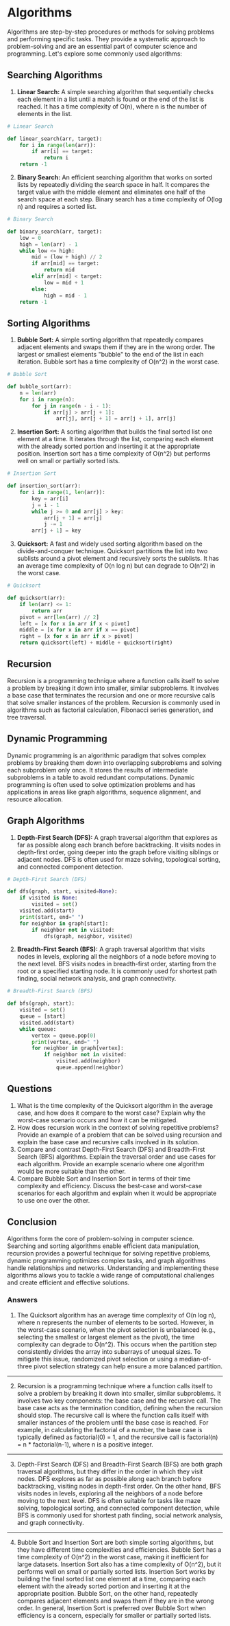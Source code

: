 # Algorithms

Algorithms are step-by-step procedures or methods for solving problems and performing specific tasks. They provide a systematic approach to problem-solving and are an essential part of computer science and programming. Let's explore some commonly used algorithms:

## Searching Algorithms

1. **Linear Search:** A simple searching algorithm that sequentially checks each element in a list until a match is found or the end of the list is reached. It has a time complexity of O(n), where n is the number of elements in the list.

```python
# Linear Search

def linear_search(arr, target):
    for i in range(len(arr)):
        if arr[i] == target:
            return i
    return -1
```

2. **Binary Search:** An efficient searching algorithm that works on sorted lists by repeatedly dividing the search space in half. It compares the target value with the middle element and eliminates one half of the search space at each step. Binary search has a time complexity of O(log n) and requires a sorted list.

```python
# Binary Search

def binary_search(arr, target):
    low = 0
    high = len(arr) - 1
    while low <= high:
        mid = (low + high) // 2
        if arr[mid] == target:
            return mid
        elif arr[mid] < target:
            low = mid + 1
        else:
            high = mid - 1
    return -1
```

## Sorting Algorithms

1. **Bubble Sort:** A simple sorting algorithm that repeatedly compares adjacent elements and swaps them if they are in the wrong order. The largest or smallest elements "bubble" to the end of the list in each iteration. Bubble sort has a time complexity of O(n^2) in the worst case.

```python
# Bubble Sort

def bubble_sort(arr):
    n = len(arr)
    for i in range(n):
        for j in range(n - i - 1):
            if arr[j] > arr[j + 1]:
                arr[j], arr[j + 1] = arr[j + 1], arr[j]

```

2. **Insertion Sort:** A sorting algorithm that builds the final sorted list one element at a time. It iterates through the list, comparing each element with the already sorted portion and inserting it at the appropriate position. Insertion sort has a time complexity of O(n^2) but performs well on small or partially sorted lists.

```python
# Insertion Sort

def insertion_sort(arr):
    for i in range(1, len(arr)):
        key = arr[i]
        j = i - 1
        while j >= 0 and arr[j] > key:
            arr[j + 1] = arr[j]
            j -= 1
        arr[j + 1] = key

```

3. **Quicksort:** A fast and widely used sorting algorithm based on the divide-and-conquer technique. Quicksort partitions the list into two sublists around a pivot element and recursively sorts the sublists. It has an average time complexity of O(n log n) but can degrade to O(n^2) in the worst case.

```python
# Quicksort

def quicksort(arr):
    if len(arr) <= 1:
        return arr
    pivot = arr[len(arr) // 2]
    left = [x for x in arr if x < pivot]
    middle = [x for x in arr if x == pivot]
    right = [x for x in arr if x > pivot]
    return quicksort(left) + middle + quicksort(right)
```

## Recursion

Recursion is a programming technique where a function calls itself to solve a problem by breaking it down into smaller, similar subproblems. It involves a base case that terminates the recursion and one or more recursive calls that solve smaller instances of the problem. Recursion is commonly used in algorithms such as factorial calculation, Fibonacci series generation, and tree traversal.

## Dynamic Programming

Dynamic programming is an algorithmic paradigm that solves complex problems by breaking them down into overlapping subproblems and solving each subproblem only once. It stores the results of intermediate subproblems in a table to avoid redundant computations. Dynamic programming is often used to solve optimization problems and has applications in areas like graph algorithms, sequence alignment, and resource allocation.

## Graph Algorithms

1. **Depth-First Search (DFS):** A graph traversal algorithm that explores as far as possible along each branch before backtracking. It visits nodes in depth-first order, going deeper into the graph before visiting siblings or adjacent nodes. DFS is often used for maze solving, topological sorting, and connected component detection.

```python
# Depth-First Search (DFS)

def dfs(graph, start, visited=None):
    if visited is None:
        visited = set()
    visited.add(start)
    print(start, end=" ")
    for neighbor in graph[start]:
        if neighbor not in visited:
            dfs(graph, neighbor, visited)
```

2. **Breadth-First Search (BFS):** A graph traversal algorithm that visits nodes in levels, exploring all the neighbors of a node before moving to the next level. BFS visits nodes in breadth-first order, starting from the root or a specified starting node. It is commonly used for shortest path finding, social network analysis, and graph connectivity.

```python
# Breadth-First Search (BFS)

def bfs(graph, start):
    visited = set()
    queue = [start]
    visited.add(start)
    while queue:
        vertex = queue.pop(0)
        print(vertex, end=" ")
        for neighbor in graph[vertex]:
            if neighbor not in visited:
                visited.add(neighbor)
                queue.append(neighbor)
```

## Questions

1. What is the time complexity of the Quicksort algorithm in the average case, and how does it compare to the worst case? Explain why the worst-case scenario occurs and how it can be mitigated.
2. How does recursion work in the context of solving repetitive problems? Provide an example of a problem that can be solved using recursion and explain the base case and recursive calls involved in its solution.
3. Compare and contrast Depth-First Search (DFS) and Breadth-First Search (BFS) algorithms. Explain the traversal order and use cases for each algorithm. Provide an example scenario where one algorithm would be more suitable than the other.
4. Compare Bubble Sort and Insertion Sort in terms of their time complexity and efficiency. Discuss the best-case and worst-case scenarios for each algorithm and explain when it would be appropriate to use one over the other.

## Conclusion

Algorithms form the core of problem-solving in computer science. Searching and sorting algorithms enable efficient data manipulation, recursion provides a powerful technique for solving repetitive problems, dynamic programming optimizes complex tasks, and graph algorithms handle relationships and networks. Understanding and implementing these algorithms allows you to tackle a wide range of computational challenges and create efficient and effective solutions.

### Answers

1. The Quicksort algorithm has an average time complexity of O(n log n), where n represents the number of elements to be sorted. However, in the worst-case scenario, when the pivot selection is unbalanced (e.g., selecting the smallest or largest element as the pivot), the time complexity can degrade to O(n^2). This occurs when the partition step consistently divides the array into subarrays of unequal sizes. To mitigate this issue, randomized pivot selection or using a median-of-three pivot selection strategy can help ensure a more balanced partition.

---

2. Recursion is a programming technique where a function calls itself to solve a problem by breaking it down into smaller, similar subproblems. It involves two key components: the base case and the recursive call. The base case acts as the termination condition, defining when the recursion should stop. The recursive call is where the function calls itself with smaller instances of the problem until the base case is reached. For example, in calculating the factorial of a number, the base case is typically defined as factorial(0) = 1, and the recursive call is factorial(n) = n \* factorial(n-1), where n is a positive integer.

---

3. Depth-First Search (DFS) and Breadth-First Search (BFS) are both graph traversal algorithms, but they differ in the order in which they visit nodes. DFS explores as far as possible along each branch before backtracking, visiting nodes in depth-first order. On the other hand, BFS visits nodes in levels, exploring all the neighbors of a node before moving to the next level. DFS is often suitable for tasks like maze solving, topological sorting, and connected component detection, while BFS is commonly used for shortest path finding, social network analysis, and graph connectivity.

---

4. Bubble Sort and Insertion Sort are both simple sorting algorithms, but they have different time complexities and efficiencies. Bubble Sort has a time complexity of O(n^2) in the worst case, making it inefficient for large datasets. Insertion Sort also has a time complexity of O(n^2), but it performs well on small or partially sorted lists. Insertion Sort works by building the final sorted list one element at a time, comparing each element with the already sorted portion and inserting it at the appropriate position. Bubble Sort, on the other hand, repeatedly compares adjacent elements and swaps them if they are in the wrong order. In general, Insertion Sort is preferred over Bubble Sort when efficiency is a concern, especially for smaller or partially sorted lists.
